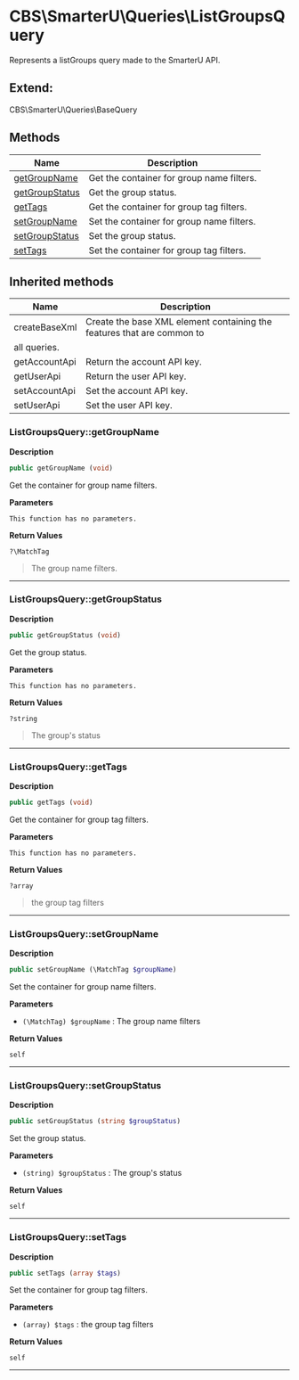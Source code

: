 # CBS\SmarterU\Queries\ListGroupsQuery  

Represents a listGroups query made to the SmarterU API.



## Extend:

CBS\SmarterU\Queries\BaseQuery

## Methods

| Name | Description |
|------|-------------|
|[getGroupName](#listgroupsquerygetgroupname)|Get the container for group name filters.|
|[getGroupStatus](#listgroupsquerygetgroupstatus)|Get the group status.|
|[getTags](#listgroupsquerygettags)|Get the container for group tag filters.|
|[setGroupName](#listgroupsquerysetgroupname)|Set the container for group name filters.|
|[setGroupStatus](#listgroupsquerysetgroupstatus)|Set the group status.|
|[setTags](#listgroupsquerysettags)|Set the container for group tag filters.|

## Inherited methods

| Name | Description |
|------|-------------|
|createBaseXml|Create the base XML element containing the features that are common to
all queries.|
|getAccountApi|Return the account API key.|
|getUserApi|Return the user API key.|
|setAccountApi|Set the account API key.|
|setUserApi|Set the user API key.|



### ListGroupsQuery::getGroupName  

**Description**

```php
public getGroupName (void)
```

Get the container for group name filters. 

 

**Parameters**

`This function has no parameters.`

**Return Values**

`?\MatchTag`

> The group name filters.


<hr />


### ListGroupsQuery::getGroupStatus  

**Description**

```php
public getGroupStatus (void)
```

Get the group status. 

 

**Parameters**

`This function has no parameters.`

**Return Values**

`?string`

> The group's status


<hr />


### ListGroupsQuery::getTags  

**Description**

```php
public getTags (void)
```

Get the container for group tag filters. 

 

**Parameters**

`This function has no parameters.`

**Return Values**

`?array`

> the group tag filters


<hr />


### ListGroupsQuery::setGroupName  

**Description**

```php
public setGroupName (\MatchTag $groupName)
```

Set the container for group name filters. 

 

**Parameters**

* `(\MatchTag) $groupName`
: The group name filters  

**Return Values**

`self`




<hr />


### ListGroupsQuery::setGroupStatus  

**Description**

```php
public setGroupStatus (string $groupStatus)
```

Set the group status. 

 

**Parameters**

* `(string) $groupStatus`
: The group's status  

**Return Values**

`self`




<hr />


### ListGroupsQuery::setTags  

**Description**

```php
public setTags (array $tags)
```

Set the container for group tag filters. 

 

**Parameters**

* `(array) $tags`
: the group tag filters  

**Return Values**

`self`




<hr />

